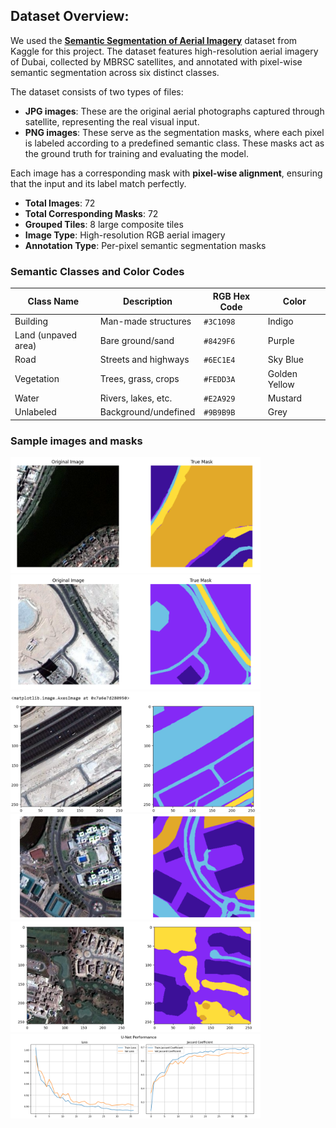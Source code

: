 ## Dataset Overview: 
We used the **[Semantic Segmentation of Aerial Imagery](https://www.kaggle.com/datasets/mohamednadjib/aerial-image-segmentation)** dataset from Kaggle for this project. The dataset features high-resolution 
aerial imagery of Dubai, collected by MBRSC satellites, and annotated with pixel-wise semantic segmentation across six 
distinct classes.

The dataset consists of two types of files:

- **JPG images**: These are the original aerial photographs captured through satellite, representing the real visual input.  
- **PNG images**: These serve as the segmentation masks, where each pixel is labeled according to a predefined semantic class. These masks act as the ground truth for training and evaluating the model.

Each image has a corresponding mask with **pixel-wise alignment**, ensuring that the input and its label match perfectly.

- **Total Images**: 72  
- **Total Corresponding Masks**: 72  
- **Grouped Tiles**: 8 large composite tiles  
- **Image Type**: High-resolution RGB aerial imagery  
- **Annotation Type**: Per-pixel semantic segmentation masks  



###  Semantic Classes and Color Codes

| Class Name          | Description            | RGB Hex Code  | Color           |
|---------------------|------------------------|---------------|-----------------|
| Building            | Man-made structures    | `#3C1098`     | Indigo          |
| Land (unpaved area) | Bare ground/sand       | `#8429F6`     | Purple          |
| Road                | Streets and highways   | `#6EC1E4`     | Sky Blue        |
| Vegetation          | Trees, grass, crops    | `#FEDD3A`     | Golden Yellow   |
| Water               | Rivers, lakes, etc.    | `#E2A929`     | Mustard         |
| Unlabeled           | Background/undefined   | `#9B9B9B`     | Grey            |


### Sample images and masks

<img src="sample images/sample1.png" alt="Sample 1" width="400"/>

<img src="sample images/sample2.png" alt="Sample 2" width="400"/>

<img src="sample images/sample3.png" alt="Sample 3" width="400"/>

<img src="sample images/sample4.png" alt="Sample 4" width="400"/>

<img src="sample images/sample5.png" alt="Sample 4" width="400"/>

<img src="sample images/unet_loss.png" alt="Sample 4" width="400"/>





